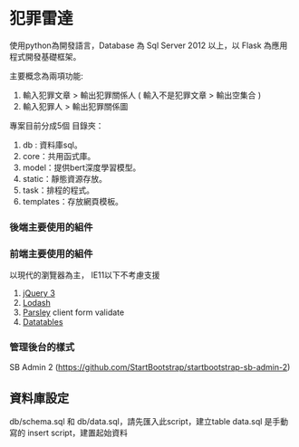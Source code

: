 # 犯罪雷達

使用python為開發語言，Database 為 Sql Server 2012 以上，以 Flask 為應用程式開發基礎框架。

主要概念為兩項功能:
1. 輸入犯罪文章 > 輸出犯罪關係人 ( 輸入不是犯罪文章 > 輸出空集合 )
2. 輸入犯罪人 > 輸出犯罪關係圖

專案目前分成5個 目錄夾：

1. db : 資料庫sql。
2. core：共用函式庫。
3. model：提供bert深度學習模型。
4. static：靜態資源存放。
5. task：排程的程式。
6. templates：存放網頁模板。

### 後端主要使用的組件

### 前端主要使用的組件

以現代的瀏覽器為主， IE11以下不考慮支援

1. [jQuery 3](https://jquery.com/)
2. [Lodash](https://lodash.com/)
3. [Parsley](https://parsleyjs.org/) client form validate
5. [Datatables](https://datatables.net/)

### 管理後台的樣式

SB Admin 2 (https://github.com/StartBootstrap/startbootstrap-sb-admin-2)

## 資料庫設定

db/schema.sql 和 db/data.sql，請先匯入此script，建立table
data.sql 是手動寫的 insert script，建置起始資料

